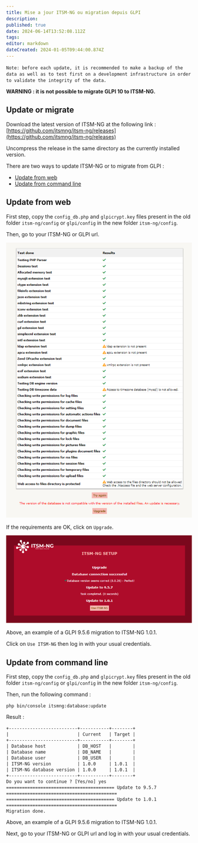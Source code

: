 ```yaml
---
title: Mise a jour ITSM-NG ou migration depuis GLPI
description: 
published: true
date: 2024-06-14T13:52:08.112Z
tags: 
editor: markdown
dateCreated: 2024-01-05T09:44:00.874Z
---
```


`Note: before each update, it is recommended to make a backup of the data as well as to test first on a development infrastructure in order to validate the integrity of the data.`

**WARNING : it is not possible to migrate GLPI 10 to ITSM-NG.**

## Update or migrate

Download the latest version of ITSM-NG at the following link : [https://github.com/itsmng/itsm-ng/releases](https://github.com/itsmng/itsm-ng/releases)

Uncompress the release in the same directory as the currently installed version.

There are two ways to update ITSM-NG or to migrate from GLPI :

* [Update from web](#update-from-web)
* [Update from command line](#update-from-command-line)

## Update from web

First step, copy the `config_db.php` and `glpicrypt.key` files present in the old folder `itsm-ng/config` or `glpi/config` in the new folder `itsm-ng/config`.

Then, go to your ITSM-NG or GLPI url.

![Check requirements](/files/img/update/update_config_already_here.png)

If the requirements are OK, click on `Upgrade`.

![Update database](/files/img/update/update_database.png)

Above, an example of a GLPI 9.5.6 migration to ITSM-NG 1.0.1.

Click on `Use ITSM-NG` then log in with your usual credentials. 

## Update from command line

First step, copy the `config_db.php` and `glpicrypt.key` files present in the old folder `itsm-ng/config` or `glpi/config` in the new folder `itsm-ng/config`.

Then, run the following command :

    php bin/console itsmng:database:update

Result :

    +--------------------------+-----------+--------+
    |                          | Current   | Target |
    +--------------------------+-----------+--------+
    | Database host            | DB_HOST   |        |
    | Database name            | DB_NAME   |        |
    | Database user            | DB_USER   |        |
    | ITSM-NG version          | 1.0.0     | 1.0.1  |
    | ITSM-NG database version | 1.0.0     | 1.0.1  |
    +--------------------------+-----------+--------+
    Do you want to continue ? [Yes/no] yes
    ========================================= Update to 9.5.7 ==========================================
    ========================================= Update to 1.0.1 ==========================================
    Migration done.

Above, an example of a GLPI 9.5.6 migration to ITSM-NG 1.0.1.

Next, go to your ITSM-NG or GLPI url and log in with your usual credentials. 
